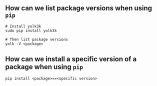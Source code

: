 ## How can we list package versions when using `pip`

```
# Install yolk3k
sudo pip install yolk3k

# Then list package versions
yolk -V <package>
```

## How can we install a specific version of a package when using `pip`

```
pip install <package>==<specific version>
```
